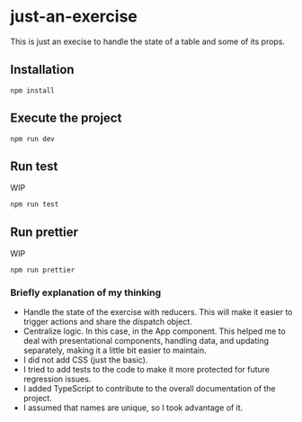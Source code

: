 # just-an-exercise

This is just an execise to handle the state of a table and some of its props.

## Installation

```console
npm install
```

## Execute the project

```console
npm run dev
```

## Run test

WIP

```console
npm run test
```

## Run prettier

WIP

```console
npm run prettier
```

### Briefly explanation of my thinking

-   Handle the state of the exercise with reducers. This will make it easier to trigger actions and share the dispatch object.
-   Centralize logic. In this case, in the App component. This helped me to deal with presentational components, handling data, and updating separately, making it a little bit easier to maintain.
-   I did not add CSS (just the basic).
-   I tried to add tests to the code to make it more protected for future regression issues.
-   I added TypeScript to contribute to the overall documentation of the project.
-   I assumed that names are unique, so I took advantage of it.

